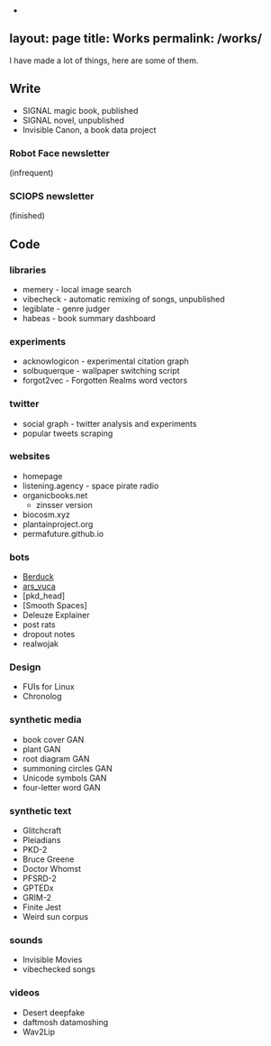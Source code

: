 -
layout: page
title: Works
permalink: /works/
---

I have made a lot of things, here are some of them.


## Write

- SIGNAL  magic book, published
- SIGNAL novel, unpublished
- Invisible Canon, a book data project

### Robot Face newsletter
(infrequent)

### SCIOPS  newsletter
(finished)


## Code
### libraries
- memery - local image search
- vibecheck - automatic remixing of songs, unpublished
- legiblate - genre judger
- habeas - book summary dashboard

### experiments
- acknowlogicon - experimental citation graph
- solbuquerque - wallpaper switching script
- forgot2vec - Forgotten Realms word vectors

### twitter
- social graph - twitter analysis and experiments
- popular tweets scraping

### websites
- homepage
- listening.agency -  space pirate radio
- organicbooks.net
  - zinsser version
- biocosm.xyz
- plantainproject.org
- permafuture.github.io

### bots
- [Berduck](../bots/2020/12/15/Berduck.html) 
- [ars_vuca](../bots/2016/10/31/VUCA.html)
- [pkd_head]
- [Smooth Spaces]
- Deleuze Explainer 
- post rats
- dropout notes
- realwojak


### Design
- FUIs for Linux
- Chronolog 

### synthetic media
-  book cover GAN
-  plant GAN
-  root diagram GAN
-  summoning circles GAN
-  Unicode symbols GAN
-  four-letter word GAN

### synthetic text
- Glitchcraft
- Pleiadians
- PKD-2
- Bruce Greene
- Doctor Whomst
- PFSRD-2
- GPTEDx
- GRIM-2
- Finite Jest
- Weird sun corpus


### sounds
- Invisible Movies
- vibechecked songs

### videos
- Desert deepfake
- daftmosh datamoshing
- Wav2Lip

